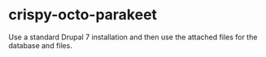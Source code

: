 # crispy-octo-parakeet


Use a standard Drupal 7 installation and then use the attached files for the database and files.


